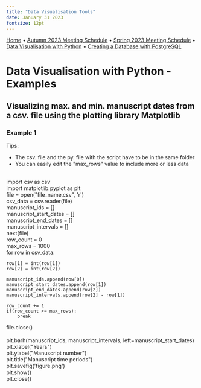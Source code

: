 ```yaml
---
title: "Data Visualisation Tools"
date: January 31 2023
fontsize: 12pt
---
```


[Home](/) &bull; [Autumn 2023 Meeting Schedule](/ProgramAutumn23.md) &bull; [Spring 2023 Meeting Schedule](/ProgramSpring23.md) &bull; [Data Visualisation with Python](/DataVisualisation.md) &bull; [Creating a Database with PostgreSQL](/PostgreSQL1.md) 


# Data Visualisation with Python - Examples

## Visualizing max. and min. manuscript dates from a csv. file using the plotting library Matplotlib

### Example 1

Tips: 
* The csv. file and the py. file with the script have to be in the same folder
* You can easily edit the "max_rows" value to include more or less data

<br>
import csv as csv
<br>
import matplotlib.pyplot as plt
<br>
file = open("file_name.csv", 'r')
<br>
csv_data = csv.reader(file)
<br>
manuscript_ids = []
<br>
manuscript_start_dates = []
<br>
manuscript_end_dates = []
<br>
manuscript_intervals = []
<br>
next(file)
<br>
row_count = 0
<br>
max_rows = 1000
<br>
for row in csv_data:
  
    row[1] = int(row[1])
    row[2] = int(row[2])

    manuscript_ids.append(row[0])
    manuscript_start_dates.append(row[1])
    manuscript_end_dates.append(row[2])
    manuscript_intervals.append(row[2] - row[1])

    row_count += 1
    if(row_count >= max_rows):
        break

file.close()
<br>    
plt.barh(manuscript_ids, manuscript_intervals, left=manuscript_start_dates)
<br>
plt.xlabel("Years")
<br>
plt.ylabel("Manuscript number")
<br>
plt.title("Manuscript time periods")
<br>
plt.savefig('figure.png')
<br>
plt.show()
<br>
plt.close()